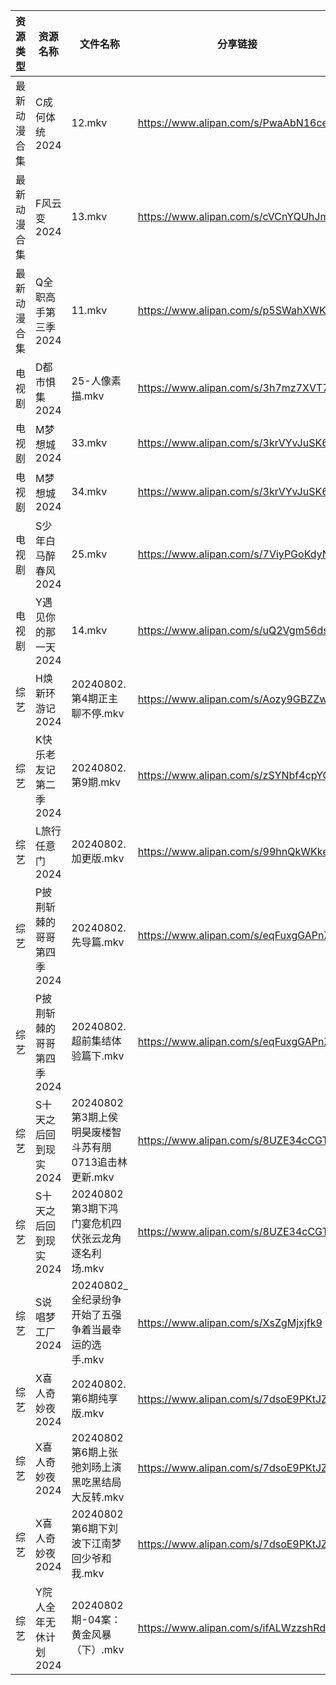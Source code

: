 | 资源类型   | 资源名称            | 文件名称                                | 分享链接                                 | 更新时间                |
| ------ | --------------- | ----------------------------------- | ------------------------------------ | ------------------- |
| 最新动漫合集 | C成何体统2024       | 12.mkv                              | https://www.alipan.com/s/PwaAbN16cec | 2024-08-02 12:09:13 |
| 最新动漫合集 | F风云变2024        | 13.mkv                              | https://www.alipan.com/s/cVCnYQUhJmX | 2024-08-02 12:09:16 |
| 最新动漫合集 | Q全职高手第三季2024    | 11.mkv                              | https://www.alipan.com/s/p5SWahXWKvy | 2024-08-02 12:09:27 |
| 电视剧    | D都市惧集2024       | 25-人像素描.mkv                         | https://www.alipan.com/s/3h7mz7XVT7D | 2024-08-02 14:05:25 |
| 电视剧    | M梦想城2024        | 33.mkv                              | https://www.alipan.com/s/3krVYvJuSK6 | 2024-08-02 00:05:52 |
| 电视剧    | M梦想城2024        | 34.mkv                              | https://www.alipan.com/s/3krVYvJuSK6 | 2024-08-02 00:05:51 |
| 电视剧    | S少年白马醉春风2024    | 25.mkv                              | https://www.alipan.com/s/7ViyPGoKdyN | 2024-08-02 14:06:30 |
| 电视剧    | Y遇见你的那一天2024    | 14.mkv                              | https://www.alipan.com/s/uQ2Vgm56dsn | 2024-08-02 14:07:11 |
| 综艺     | H焕新环游记2024      | 20240802.第4期正主聊不停.mkv               | https://www.alipan.com/s/Aozy9GBZZwu | 2024-08-02 14:08:04 |
| 综艺     | K快乐老友记第二季2024   | 20240802.第9期.mkv                    | https://www.alipan.com/s/zSYNbf4cpYQ | 2024-08-02 14:08:17 |
| 综艺     | L旅行任意门2024      | 20240802.加更版.mkv                    | https://www.alipan.com/s/99hnQkWKkeJ | 2024-08-02 14:08:22 |
| 综艺     | P披荆斩棘的哥哥第四季2024 | 20240802.先导篇.mkv                    | https://www.alipan.com/s/eqFuxgGAPnZ | 2024-08-02 14:08:45 |
| 综艺     | P披荆斩棘的哥哥第四季2024 | 20240802.超前集结体验篇下.mkv               | https://www.alipan.com/s/eqFuxgGAPnZ | 2024-08-02 14:08:45 |
| 综艺     | S十天之后回到现实2024   | 20240802第3期上侯明昊废楼智斗苏有朋0713追击林更新.mkv | https://www.alipan.com/s/8UZE34cCGTv | 2024-08-02 14:08:58 |
| 综艺     | S十天之后回到现实2024   | 20240802第3期下鸿门宴危机四伏张云龙角逐名利场.mkv     | https://www.alipan.com/s/8UZE34cCGTv | 2024-08-02 14:08:58 |
| 综艺     | S说唱梦工厂2024      | 20240802_全纪录纷争开始了五强争着当最幸运的选手.mkv    | https://www.alipan.com/s/XsZgMjxjfk9 | 2024-08-02 14:09:03 |
| 综艺     | X喜人奇妙夜2024      | 20240802.第6期纯享版.mkv                 | https://www.alipan.com/s/7dsoE9PKtJZ | 2024-08-02 14:09:24 |
| 综艺     | X喜人奇妙夜2024      | 20240802第6期上张弛刘旸上演黑吃黑结局大反转.mkv      | https://www.alipan.com/s/7dsoE9PKtJZ | 2024-08-02 14:09:24 |
| 综艺     | X喜人奇妙夜2024      | 20240802第6期下刘波下江南梦回少爷和我.mkv         | https://www.alipan.com/s/7dsoE9PKtJZ | 2024-08-02 14:09:24 |
| 综艺     | Y院人全年无休计划2024   | 20240802期-04案：黄金风暴（下）.mkv           | https://www.alipan.com/s/ifALWzzshRd | 2024-08-02 14:09:34 |
